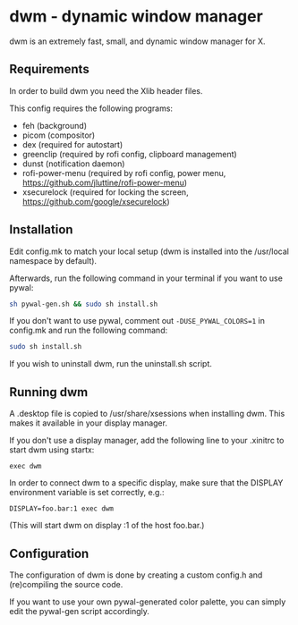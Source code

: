 dwm - dynamic window manager
============================
dwm is an extremely fast, small, and dynamic window manager for X.


Requirements
------------
In order to build dwm you need the Xlib header files.

This config requires the following programs:
- feh             (background)
- picom           (compositor)
- dex             (required for autostart)
- greenclip       (required by rofi config, clipboard management)
- dunst           (notification daemon)
- rofi-power-menu (required by rofi config, power menu, https://github.com/jluttine/rofi-power-menu)
- xsecurelock     (required for locking the screen, https://github.com/google/xsecurelock)

Installation
------------
Edit config.mk to match your local setup (dwm is installed into
the /usr/local namespace by default).

Afterwards, run the following command in your terminal if you want to use pywal:
```sh
sh pywal-gen.sh && sudo sh install.sh
```
If you don't want to use pywal, comment out `-DUSE_PYWAL_COLORS=1` in config.mk and
run the following command:
```sh
sudo sh install.sh
```
If you wish to uninstall dwm, run the uninstall.sh script.


Running dwm
-----------
A .desktop file is copied to /usr/share/xsessions when installing dwm.
This makes it available in your display manager.

If you don't use a display manager, add the following line to your 
.xinitrc to start dwm using startx:

    exec dwm

In order to connect dwm to a specific display, make sure that
the DISPLAY environment variable is set correctly, e.g.:

    DISPLAY=foo.bar:1 exec dwm

(This will start dwm on display :1 of the host foo.bar.)


Configuration
-------------
The configuration of dwm is done by creating a custom config.h
and (re)compiling the source code.

If you want to use your own pywal-generated color palette, you can simply
edit the pywal-gen script accordingly.
